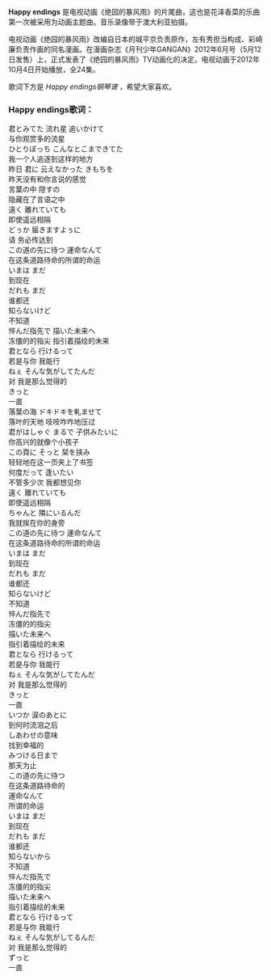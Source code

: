

**Happy endings** 是电视动画《绝园的暴风雨》的片尾曲，这也是花泽香菜的乐曲第一次被采用为动画主题曲。音乐录像带于澳大利亚拍摄。

  
电视动画《绝园的暴风雨》改编自日本的城平京负责原作，左有秀担当构成、彩崎廉负责作画的同名漫画。在漫画杂志《月刊少年GANGAN》2012年6月号（5月12日发售）上，正式发表了《绝园的暴风雨》TV动画化的决定。电视动画于2012年10月4日开始播放，全24集。

  
歌词下方是 _Happy endings钢琴谱_ ，希望大家喜欢。

### Happy endings歌词：

君とみてた 流れ星 追いかけて  
与你观赏多的流星  
ひとりぼっち こんなとこまできてた  
我一个人追逐到这样的地方  
昨日 君に 云えなかった きもちを  
昨天没有和你言说的感觉  
言葉の中 隠すの  
隐藏在了言语之中  
遠く 離れていても  
即使遥远相隔  
どぅか 届きますよぅに  
请 务必传达到  
この道の先に待つ 運命なんて  
在这条道路待命的所谓的命运  
いまは まだ  
到现在  
だれも まだ  
谁都还  
知らないけど  
不知道  
悴んだ指先で 描いた未来へ  
冻僵的的指尖 指引着描绘的未来  
君となら 行けるって  
若是与你 我能行  
ねぇ そんな気がしてたんだ  
对 我是那么觉得的  
きっと  
一直  
落葉の海 ドキドキを軋ませて  
落叶的天地 吱吱咋咋地压过  
君がはしゃぐ まるで 子供みたいに  
你高兴的就像个小孩子  
この頁に そっと 栞を挟み  
轻轻地在这一页夹上了书签  
何度だって 逢いたい  
不管多少次 我都想见你  
遠く 離れていても  
即使遥远相隔  
ちゃんと 隣にいるんだ  
我就挨在你的身旁  
この道の先に待つ 運命なんて  
在这条道路待命的所谓的命运  
いまは まだ  
到现在  
だれも まだ  
谁都还  
知らないけど  
不知道  
悴んだ指先で  
冻僵的的指尖  
描いた未来へ  
指引着描绘的未来  
君となら 行けるって  
若是与你 我能行  
ねぇ そんな気がしてたんだ  
对 我是那么觉得的  
きっと  
一直  
いつか 涙のあとに  
到何时流泪之后  
しあわせの意味  
找到幸福的  
みつける日まで  
那天为止  
この道の先に待つ  
在这条道路待命的  
運命なんて  
所谓的命运  
いまは まだ  
到现在  
だれも まだ  
谁都还  
知らないから  
不知道  
悴んだ指先で  
冻僵的的指尖  
描いた未来へ  
指引着描绘的未来  
君となら 行けるって  
若是与你 我能行  
ねぇ そんな気がしてるんだ  
对 我是那么觉得的  
ずっと  
一直

